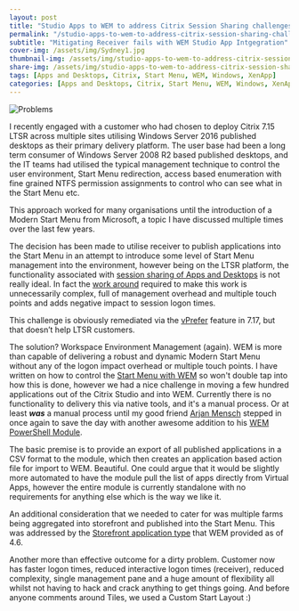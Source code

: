 ```yaml
---
layout: post
title: "Studio Apps to WEM to address Citrix Session Sharing challenges"
permalink: "/studio-apps-to-wem-to-address-citrix-session-sharing-challenges/"
subtitle: "Mitigating Receiver fails with WEM Studio App Intgegration"
cover-img: /assets/img/Sydney1.jpg
thumbnail-img: /assets/img/studio-apps-to-wem-to-address-citrix-session-sharing-challenges/Problems.png
share-img: /assets/img/studio-apps-to-wem-to-address-citrix-session-sharing-challenges/Problems.png
tags: [Apps and Desktops, Citrix, Start Menu, WEM, Windows, XenApp]
categories: [Apps and Desktops, Citrix, Start Menu, WEM, Windows, XenApp]
---
```


![Problems]({{site.baseurl}}/assets/img/studio-apps-to-wem-to-address-citrix-session-sharing-challenges/Problems.png)

I recently engaged with a customer who had chosen to deploy Citrix 7.15 LTSR across multiple sites utilising Windows Server 2016 published desktops as their primary delivery platform. The user base had been a long term consumer of Windows Server 2008 R2 based published desktops, and the IT teams had utilised the typical management technique to control the user environment, Start Menu redirection, access based enumeration with fine grained NTFS permission assignments to control who can see what in the Start Menu etc.

This approach worked for many organisations until the introduction of a Modern Start Menu from Microsoft, a topic I have discussed multiple times over the last few years.

The decision has been made to utilise receiver to publish applications into the Start Menu in an attempt to introduce some level of Start Menu management into the environment, however being on the LTSR platform, the functionality associated with [session sharing of Apps and Desktops](https://www.citrix.com/blogs/2018/03/08/session-sharing-between-a-published-desktop-and-a-published-application-made-easy/) is not really ideal. In fact the [work around](https://support.citrix.com/article/CTX218060) required to make this work is unnecessarily complex, full of management overhead and multiple touch points and adds negative impact to session logon times.

This challenge is obviously remediated via the [vPrefer](https://support.citrix.com/article/CTX232210) feature in 7.17, but that doesn’t help LTSR customers.

The solution? Workspace Environment Management (again). WEM is more than capable of delivering a robust and dynamic Modern Start Menu without any of the logon impact overhead or multiple touch points. I have written on how to control the [Start Menu with WEM](https://jkindon.com/2017/10/13/citrix-wem-modern-start-menus-and-tiles/) so won't double tap into how this is done, however we had a nice challenge in moving a few hundred applications out of the Citrix Studio and into WEM. Currently there is no functionality to delivery this via native tools, and it's a manual process. Or at least ***was*** a manual process until my good friend [Arjan Mensch](https://msfreaks.wordpress.com/author/arjanmensch/) stepped in once again to save the day with another awesome addition to his [WEM PowerShell Module](https://msfreaks.wordpress.com/2019/01/25/powershell-module-for-citrix-wem-part-4-import-published-applications/).

The basic premise is to provide an export of all published applications in a CSV format to the module, which then creates an application based action file for import to WEM. Beautiful. One could argue that it would be slightly more automated to have the module pull the list of apps directly from Virtual Apps, however the entire module is currently standalone with no requirements for anything else which is the way we like it.

An additional consideration that we needed to cater for was multiple farms being aggregated into storefront and published into the Start Menu. This was addressed by the [Storefront application type](https://jkindon.com/2018/03/28/storefront-resource-integration-with-wem-4-6/) that WEM provided as of 4.6.

Another more than effective outcome for a dirty problem. Customer now has faster logon times, reduced interactive logon times (receiver), reduced complexity, single management pane and a huge amount of flexibility all whilst not having to hack and crack anything to get things going. And before anyone comments around Tiles, we used a Custom Start Layout :)
